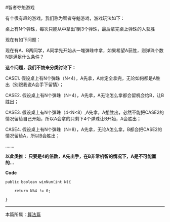 
#智者夺魁游戏

有个很有趣的游戏，我们称为智者夺魁游戏，游戏玩法如下：

桌上有N个弹珠，每次只能从中拿出1到3个弹珠，最后拿完桌上弹珠的人获胜

现在有如下问题：

现在有A、B两同学，A同学先开始从一堆弹珠中拿，如果希望A获胜，则弹珠个数N是满足什么条件？


**这个问题，我们不妨来分类讨论下：**

CASE1.  假设桌上有N个弹珠（N<4），A先拿，A肯定全拿完，无论如何都是A胜出（别跟我说A会手下留情）；

CASE2.  假设桌上有N个弹珠（N=4），A先拿，A无论怎么拿都会留机会给B，让B胜出；

CASE3.  假设桌上有N个弹珠（4<N<8）,A先拿，A想胜出，必然不能把CASE2的情况留给自己开始，所以A会拿的只剩下4个弹珠让B开始，A会胜出；

CASE4.  假设桌上有N个弹珠（N=8），A先拿，无论A怎么拿，B都会把CASE2的情况留给A，所以B会胜出；

.......

**以此类推： 只要是4的倍数，A先出手，在B非常机智的情况下，A是不可能赢的...**



**Code**

    public boolean winNum(int N){

        return N%4 != 0;

    }


***

本篇所属：[算法篇](/Arthmetic/Index)




